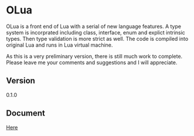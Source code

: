 # OLua

OLua is a front end of Lua with a serial of new language features. A type system is incorprated including class, interface, enum and explict intrinsic types. Then type validation is more strict as well. The code is compiled into original Lua and runs in Lua virtual machine. 

As this is a very preliminary version, there is still much work to complete. Please leave me your comments and suggestions and I will appreciate.

## Version
0.1.0

## Document
[Here](/doc/Manual.md)